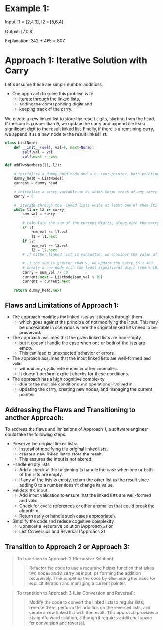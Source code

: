 # Example 1:
Input: l1 = [2,4,3], l2 = [5,6,4]

Output: [7,0,8]

Explanation: 342 + 465 = 807.

# Approach 1: Iterative Solution with Carry
Let's assume these are simple number additions.
- One approach to solve this problem is to 
    - iterate through the linked lists, 
    - adding the corresponding digits and 
    - keeping track of the carry. 

We create a new linked list to store the result digits, starting from the head. 
If the sum is greater than 9, we update the carry and append the least significant digit to the result linked list. Finally, if there is a remaining carry, we append it as a new node to the result linked list.


```python
class ListNode:
    def __init__(self, val=0, next=None):
        self.val = val
        self.next = next

def addTwoNumbers(l1, l2):

    # initialize a dummy head node and a current pointer, both pointing to the dummy head.
    dummy_head = ListNode()
    current = dummy_head

    # initialize a carry variable to 0, which keeps track of any carry-over from addition.
    carry = 0

    #  iterate through the linked lists while at least one of them still has nodes or there is a remaining carry.
    while l1 or l2 or carry:
        sum_val = carry

        # calculate the sum of the current digits, along with the carry
        if l1:
            sum_val += l1.val
            l1 = l1.next
        if l2:
            sum_val += l2.val
            l2 = l2.next
        # If either linked list is exhausted, we consider the value of that digit as 0

        # If the sum is greater than 9, we update the carry to 1 and 
        # create a new node with the least significant digit (sum % 10).
        carry = sum_val // 10
        current.next = ListNode(sum_val % 10)
        current = current.next

    return dummy_head.next
```

## Flaws and Limitations of Approach 1:

- The approach modifies the linked lists as it iterates through them
    - which goes against the principle of not modifying the input. 
    This may be undesirable in scenarios where the original linked lists need to be preserved.
- The approach assumes that the given linked lists are non-empty
    - but it doesn't handle the case when one or both of the lists are empty. 
    - This can lead to unexpected behavior or errors.
- The approach assumes that the input linked lists are well-formed and valid
    - without any cyclic references or other anomalies. 
    - It doesn't perform explicit checks for these conditions.
- The approach has a high cognitive complexity 
    - due to the multiple conditions and operations involved in 
    - updating the carry, creating new nodes, and managing the current pointer.


## Addressing the Flaws and Transitioning to another Approach:
To address the flaws and limitations of Approach 1, a software engineer could take the following steps:
- Preserve the original linked lists:
    - Instead of modifying the original linked lists, 
    - create a new linked list to store the result. 
    - This ensures the input is not altered.
- Handle empty lists:
    - Add a check at the beginning to handle the case when one or both of the lists are empty. 
    - If any of the lists is empty, return the other list as the result since adding 0 to a number doesn't change its value.
- Validate the input:
    - Add input validation to ensure that the linked lists are well-formed and valid. 
    - Check for cyclic references or other anomalies that could break the algorithm. 
    - Return early or handle such cases appropriately.
- Simplify the code and reduce cognitive complexity:
    - Consider a Recursive Solution (Approach 2) or 
    - List Conversion and Reversal (Approach 3)


## Transition to Approach 2 or Approach 3:

> To transition to Approach 2 (Recursive Solution):
>> Refactor the code to use a recursive helper function that takes two nodes and a carry as input, performing the addition recursively. This simplifies the code by eliminating the need for explicit iteration and managing a current pointer.

> To transition to Approach 3 (List Conversion and Reversal):
>> Modify the code to convert the linked lists to regular lists, reverse them, perform the addition on the reversed lists, and create a new linked list with the result. This approach provides a straightforward solution, although it requires additional space for conversion and reversal.

